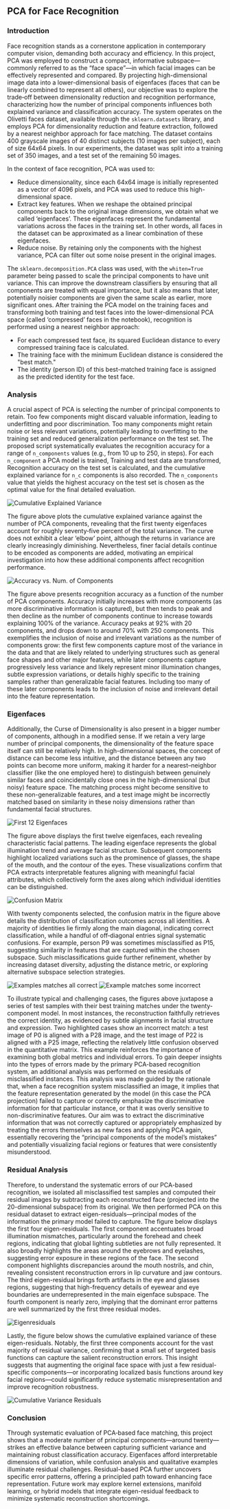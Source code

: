 ## PCA for Face Recognition

### Introduction

Face recognition stands as a cornerstone application in contemporary computer vision, demanding both accuracy and efficiency. In this project, PCA was employed to construct a compact, informative subspace—commonly referred to as the “face space”—in which facial images can be effectively represented and compared. By projecting high-dimensional image data into a lower-dimensional basis of eigenfaces (faces that can be linearly combined to represent all others), our objective was to explore the trade‐off between dimensionality reduction and recognition performance, characterizing how the number of principal components influences both explained variance and classification accuracy. The system operates on the Olivetti faces dataset, available through the `sklearn.datasets` library, and employs PCA for dimensionality reduction and feature extraction, followed by a nearest neighbor approach for face matching. The dataset contains 400 grayscale images of 40 distinct subjects (10 images per subject), each of size 64x64 pixels. In our experiments, the dataset was split into a training set of 350 images, and a test set of the remaining 50 images. 

In the context of face recognition, PCA was used to:
- Reduce dimensionality, since each 64x64 image is initially represented as a vector of 4096 pixels, and PCA was used to reduce this high-dimensional space. 
- Extract key features. When we reshape the obtained principal components back to the original image dimensions, we obtain what we called ‘eigenfaces’. These eigenfaces represent the fundamental variations across the faces in the training set. In other words, all faces in the dataset can be approximated as a linear combination of these eigenfaces. 
- Reduce noise. By retaining only the components with the highest variance, PCA can filter out some noise present in the original images. 

The `sklearn.decomposition.PCA` class was used, with the `whiten=True` parameter being passed to scale the principal components to have unit variance. This can improve the downstream classifiers by ensuring that all components are treated with equal importance, but it also means that later, potentially noisier components are given the same scale as earlier, more significant ones. After training the PCA model on the training faces and transforming both training and test faces into the lower-dimensional PCA space (called  ‘compressed’ faces in the notebook), recognition is performed using a nearest neighbor approach:

- For each compressed test face, its squared Euclidean distance to every compressed training face is calculated.
- The training face with the minimum Euclidean distance is considered the "best match."
- The identity (person ID) of this best-matched training face is assigned as the predicted identity for the test face.

### Analysis 

A crucial aspect of PCA is selecting the number of principal components to retain. Too few components might discard valuable information, leading to underfitting and poor discrimination. Too many components might retain noise or less relevant variations, potentially leading to overfitting to the training set and reduced generalization performance on the test set. The proposed script systematically evaluates the recognition accuracy for a range of  `n_components` values (e.g., from 10 up to 250, in steps). For each `n_component` a PCA model is trained, Training and test data are transformed, Recognition accuracy on the test set is calculated, and the cumulative explained variance for `n_c` components is also recorded. The `n_components` value that yields the highest accuracy on the test set is chosen as the optimal value for the final detailed evaluation.

![Cumulative Explained Variance](pca_visualizations/cumulative_variance_pca_20c.png)

The figure above plots the cumulative explained variance against the number of PCA components, revealing that the first twenty eigenfaces account for roughly seventy‐five percent of the total variance. The curve does not exhibit a clear ‘elbow’ point, although the returns in variance are clearly increasingly diminishing. Nevertheless, finer facial details continue to be encoded as components are added, motivating an empirical investigation into how these additional components affect recognition performance.

![Accuracy vs. Num. of Components](pca_visualizations/accuracy_vs_n_components.png)

The figure above presents recognition accuracy as a function of the number of PCA components. Accuracy initially increases with more components (as more discriminative information is captured), but then tends to peak and then decline as the number of components continue to increase towards explaining 100% of the variance. Accuracy peaks at 92% with 20 components, and drops down to around 70% with 250 components. This exemplifies the inclusion of noise and irrelevant variations as the number of components grow: the first few components capture most of the variance in the data and that are likely related to underlying structures such as general face shapes and other major features, while later components capture progressively less variance and likely represent minor illumination changes, subtle expression variations, or details highly specific to the training samples rather than generalizable facial features. Including too many of these later components leads to the inclusion of noise and irrelevant detail into the feature representation. 

### Eigenfaces

Additionally, the Curse of Dimensionality is also present in a bigger number of components, although in a modified sense. If we retain a very large number of principal components, the dimensionality of the feature space itself can still be relatively high. In high-dimensional spaces, the concept of distance can become less intuitive, and the distance between any two points can become more uniform, making it harder for a nearest–neighbor classifier (like the one employed here) to distinguish between genuinely similar faces and coincidentally close ones in the high-dimensional (but noisy) feature space. The matching process might become sensitive to these non-generalizable features, and a test image might be incorrectly matched based on similarity in these noisy dimensions rather than fundamental facial structures.

![First 12 Eigenfaces](pca_visualizations/eigenfaces_pca_20c.png)


The figure above displays the first twelve eigenfaces, each revealing characteristic facial patterns. The leading eigenface represents the global illumination trend and average facial structure. Subsequent components highlight localized variations such as the prominence of glasses, the shape of the mouth, and the contour of the eyes. These visualizations confirm that PCA extracts interpretable features aligning with meaningful facial attributes, which collectively form the axes along which individual identities can be distinguished.

![Confusion Matrix](pca_visualizations/confusion_matrix_pca_20comps.png)

With twenty components selected, the confusion matrix in the figure above details the distribution of classification outcomes across all identities. A majority of identities lie firmly along the main diagonal, indicating correct classification, while a handful of off‐diagonal entries signal systematic confusions. For example, person P9 was sometimes misclassified as P15, suggesting similarity in features that are captured within the chosen subspace. Such misclassifications guide further refinement, whether by increasing dataset diversity, adjusting the distance metric, or exploring alternative subspace selection strategies.

![Examples matches all correct](pca_visualizations/example_matches_pca_20c.png)
![Example matches some incorrect](pca_visualizations/example_matches_pca_20comps.png)

To illustrate typical and challenging cases, the figures above juxtapose a series of test samples with their best training matches under the twenty‐component model. In most instances, the reconstruction faithfully retrieves the correct identity, as evidenced by subtle alignments in facial structure and expression. Two highlighted cases show an incorrect match: a test image of P0 is aligned with a P28 image, and the test image of P22 is aligned with a P25 image, reflecting the relatively little confusion observed in the quantitative matrix. This example reinforces the importance of examining both global metrics and individual errors. To gain deeper insights into the types of errors made by the primary PCA-based recognition system, an additional analysis was performed on the residuals of misclassified instances. This analysis was made guided by the rationale that, when a face recognition system misclassified an image, it implies that the feature representation generated by the model (in this case the PCA projection) failed to capture or correctly emphasize the discriminative information for that particular instance, or that it was overly sensitive to non-discriminative features. Our aim was to extract the discriminative information that was not correctly captured or appropriately emphasized by treating the errors themselves as new faces and applying PCA again, essentially recovering the “principal components of the model’s mistakes” and potentially visualizing facial regions or features that were consistently misunderstood. 

### Residual Analysis

Therefore, to understand the systematic errors of our PCA-based recognition, we isolated all misclassified test samples and computed their residual images by subtracting each reconstructed face (projected into the 20-dimensional subspace) from its original. We then performed PCA on this residual dataset to extract eigen-residuals—principal modes of the information the primary model failed to capture. The figure below displays the first four eigen-residuals. The first component accentuates broad illumination mismatches, particularly around the forehead and cheek regions, indicating that global lighting subtleties are not fully represented. It also broadly highlights the areas around the eyebrows and eyelashes, suggesting error exposure in these regions of the face. The second component highlights discrepancies around the mouth nostrils, and chin, revealing consistent reconstruction errors in lip curvature and jaw contours. The third eigen-residual brings forth artifacts in the eye and glasses regions, suggesting that high-frequency details of eyewear and eye boundaries are underrepresented in the main eigenface subspace. The fourth component is nearly zero, implying that the dominant error patterns are well summarized by the first three residual modes.

![Eigenresiduals](pca_visualizations/eigen_residuals_top4.png)

Lastly, the figure below shows the cumulative explained variance of these eigen-residuals. Notably, the first three components account for the vast majority of residual variance, confirming that a small set of targeted basis functions can capture the salient reconstruction errors. This insight suggests that augmenting the original face space with just a few residual-specific components—or incorporating localized basis functions around key facial regions—could significantly reduce systematic misrepresentation and improve recognition robustness.

![Cumulative Variance Residuals](pca_visualizations/cumulative_variance_residuals_pca.png)

### Conclusion

Through systematic evaluation of PCA‐based face matching, this project shows that a moderate number of principal components—around twenty—strikes an effective balance between capturing sufficient variance and maintaining robust classification accuracy. Eigenfaces afford interpretable dimensions of variation, while confusion analysis and qualitative examples illuminate residual challenges. Residual-based PCA further uncovers specific error patterns, offering a principled path toward enhancing face representation. Future work may explore kernel extensions, manifold learning, or hybrid models that integrate eigen-residual feedback to minimize systematic reconstruction shortcomings.
